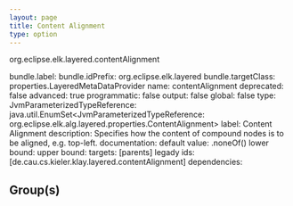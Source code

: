 ```yaml
---
layout: page
title: Content Alignment
type: option
---
```

org.eclipse.elk.layered.contentAlignment

bundle.label: 
bundle.idPrefix: org.eclipse.elk.layered
bundle.targetClass: properties.LayeredMetaDataProvider
name: contentAlignment
deprecated: false
advanced: true
programmatic: false
output: false
global: false
type: JvmParameterizedTypeReference: java.util.EnumSet<JvmParameterizedTypeReference: org.eclipse.elk.alg.layered.properties.ContentAlignment>
label: Content Alignment
description: Specifies how the content of compound nodes is to be aligned, e.g. top-left.
documentation: 
default value: <XFeatureCallImplCustom>.noneOf(<XFeatureCallImplCustom>)
lower bound: 
upper bound: 
targets: [parents]
legady ids: [de.cau.cs.kieler.klay.layered.contentAlignment]
dependencies:

## Group(s)


